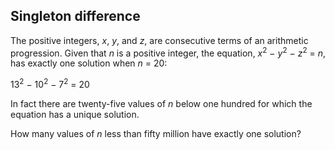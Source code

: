## Singleton difference

The positive integers, <i>x</i>, <i>y</i>, and <i>z</i>, are consecutive terms of an arithmetic progression. Given that <i>n</i> is a positive integer, the equation, <i>x</i><sup>2</sup> &#x2212; <i>y</i><sup>2</sup> &#x2212; <i>z</i><sup>2</sup> = <i>n</i>, has exactly one solution when <i>n</i> = 20:

13<sup>2</sup> &#x2212; 10<sup>2</sup> &#x2212; 7<sup>2</sup> = 20

In fact there are twenty-five values of <i>n</i> below one hundred for which the equation has a unique solution.

How many values of <i>n</i> less than fifty million have exactly one solution?
